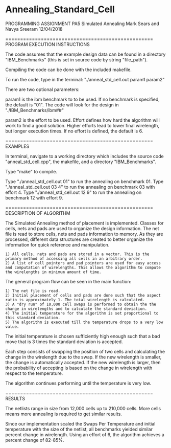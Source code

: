 # Annealing_Standard_Cell
PROGRAMMING ASSIGNMENT PA5
Simulated Annealing
Mark Sears and Navya Sreeram
12/04/2018

==================================================
PROGRAM EXECUTION INSTRUCTIONS

The code assumes that the example design data can be found in a directory "IBM_Benchmarks" (this is set in source code by string "file_path").

Compiling the code can be done with the included makefile. 

To run the code, type in the terminal: "./anneal_std_cell.out param1 param2" 

There are two optional parameters:

param1 is the ibm benchmark to to be used. If no benchmark is specified, the default is "01". The code will look for the design in "./IBM_Benchmarks/ibm##"

param2 is the effort to be used. Effort defines how hard the algorithm will work to find a good solution. Higher efforts lead to lower final wirelength, but longer execution times. If no effort is defined, the default is 6.

==================================================
EXAMPLES

In terminal, navigate to a working directory which includes the source code "anneal_std_cell.cpp", the makefile, and a directory "IBM_Benchmarks".

Type "make" to compile.

Type "./anneal_std_cell.out 01" to run the annealing on benchmark 01.
Type "./anneal_std_cell.out 03 4" to run the annealing on benchmark 03 with effort 4.
Type "./anneal_std_cell.out 12 9" to run the annealing on benchmark 12 with effort 9.

==================================================
DESCRIPTION OF ALGORITHM

The Simulated Annealing method of placement is implemented. Classes for cells, nets and pads are used to organize the design information. The net file is read to store cells, nets and pads information to memory. 
As they are processed, different data structures are created to better organize the information for quick reference and manipulation.

	1) All cells, nets and pads are stored in a vector. This is the primary method of accessing all cells in an arbitrary order.	
	2) A list of cell pointers and pad pointers are used for easy access and computation of wirelengths. This allows the algorithm to compute the wirelengths in minimum amount of time.

The general program flow can be seen in the main function:

	1) The net file is read.
	2) Initial placement of cells and pads are done such that the aspect ratio is approximately 1. The total wirelength is calculated.
	3) A "dry run" of 10,000 cell swaps is performed to obtain the the change in wirelengths and to calculate the standard deviation.
	4) The initial temperature for the algorithm is set proportional to this standard deviation.
	5) The algorithm is executed till the temperature drops to a very low value.

The initial temperature is chosen sufficiently high enough such that a bad move that is 3 times the standard deviation is accepted.

Each step consists of swapping the position of two cells and calculating the change in the wirelength due to the swap. If the new wirelength is smaller, the change is automatically accepted. If the new wirelength is larger, then the probability of accepting is based on the change in wirelength with respect to the temperature.

The algorithm continues performing until the temperature is very low.

==================================================
RESULTS

The netlists range in size from 12,000 cells up to 210,000 cells. More cells means more annealing is required to get similar results. 

Since our implementation scaled the Swaps Per Temperature and initial temperature with the size of the netlist, all benchmarks yielded similar percent change in wirelength. Using an effort of 6, the algorithm achieves a percent change of 82-85%.

